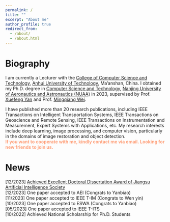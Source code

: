 ```yaml
---
permalink: /
title: ""
excerpt: "About me"
author_profile: true
redirect_from: 
  - /about/
  - /about.html
---
```


Biography
======
I am currently a Lecturer with the <a href="https://cs.ahut.edu.cn/"> College of Computer Science and Technology</a>, <a href="https://www.ahut.edu.cn/">Anhui University of Technology</a>, Ma’anshan, China. I obtained my Ph.D. degree in <a href="http://cs.nuaa.edu.cn/">Computer Science and Technology</a>, 
	<a href="https://www.nuaa.edu.cn/">Nanjing University of Aeronautics and Astronautics (NUAA)</a> in 2023, supervised by Prof. <a href="http://faculty.nuaa.edu.cn/yxf/zh_CN/index.htm" target="_blank">
	Xuefeng Yan</a> and Prof. <a href="https://mingqiangwei.github.io/" target="_blank"> Mingqiang Wei</a>.
 
I have published more than 20 research publications, including IEEE Transactions on Intelligent Transportation Systems, IEEE Transactions on Geoscience and Remote Sensing, IEEE Transactions on Instrumentation and Measurement, Expert Systems with Applications, etc. My research interests include deep learning, image processing, and computer vision, particularly in the domains of image restoration and object detection.<br><font color=LightSalmon><b>If you want to cooperate with me, kindly contact me via email. Looking for new friends to join us.</b></font>



News 
====== 
[12/2023] <a href="http://www.jsai.org.cn/ainews/notice/4265.html">Achieved Excellent Doctoral Dissertation Award of Jiangsu Artificial Intelligence Society</a> <br>
[12/2023] One paper accepted to  AEI (Congrats to Yanbiao) <br>
[11/2023] One paper accepted to IEEE T-IM (Congrats to Wen yin) <br>
[10/2023] One paper accepted to  ESWA (Congrats to Yanbiao) <br>
[05/2023] One paper accepted to  IEEE T-ITS <br>
[10/2022] Achieved National Scholarship for Ph.D. Students <br>



